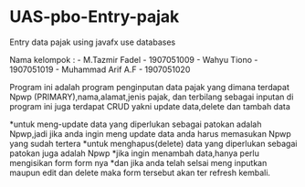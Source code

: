 # UAS-pbo-Entry-pajak
Entry data pajak using javafx use databases

Nama kelompok : - M.Tazmir Fadel - 1907051009
                - Wahyu Tiono - 1907051019
                - Muhammad Arif A.F - 1907051020
               

Program ini adalah program penginputan data pajak
yang dimana terdapat Npwp (PRIMARY),nama,alamat,jenis pajak, dan terbilang sebagai inputan 
di program ini juga terdapat CRUD yakni update data,delete dan tambah data

*untuk meng-update data yang diperlukan sebagai patokan adalah Npwp,jadi jika anda ingin meng update data anda harus memasukan Npwp yang sudah tertera
*untuk menghapus(delete) data yang diperlukan sebagai patokan juga adalah Npwp
*jika ingin menambah data,hanya perlu mengisikan form form nya
*dan jika anda telah selsai meng inputkan maupun edit dan delete maka form tersebut akan ter refresh kembali.
